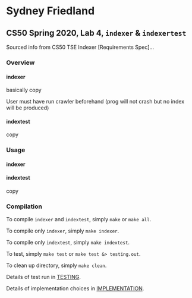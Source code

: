 # Sydney Friedland
## CS50 Spring 2020, Lab 4, `indexer` & `indexertest`
Sourced info from CS50 TSE Indexer [Requirements Spec]...

### Overview
#### indexer

basically copy

User must have run crawler beforehand (prog will not crash but no index will be produced)

#### indextest

copy

### Usage
#### indexer

#### indextest

copy

### Compilation

To compile `indexer` and `indextest`, simply `make` or `make all`.

To compile only `indexer`, simply `make indexer`.

To compile only `indextest`, simply `make indextest`.

To test, simply `make test` or `make test &> testing.out`.

To clean up directory, simply `make clean`.

Details of test run in [TESTING](../blob/master/indexer/TESTING.md).

Details of implementation choices in [IMPLEMENTATION](../blob/master/indexer/IMPLEMENTATION.md).